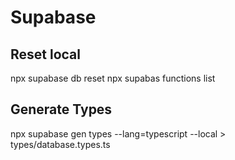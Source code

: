 # Supabase

## Reset local
npx supabase db reset
npx supabas functions list


## Generate Types
npx supabase gen types --lang=typescript --local > types/database.types.ts